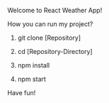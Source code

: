Welcome to React Weather App!


How you can run my project?



1) git clone [Repository]

2) cd [Repository-Directory]

3) npm install

4) npm start



Have fun!


